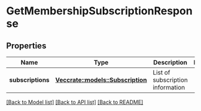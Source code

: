 # GetMembershipSubscriptionResponse

## Properties

Name | Type | Description | Notes
------------ | ------------- | ------------- | -------------
**subscriptions** | [**Vec<crate::models::Subscription>**](Subscription.md) | List of subscription information | 

[[Back to Model list]](../README.md#documentation-for-models) [[Back to API list]](../README.md#documentation-for-api-endpoints) [[Back to README]](../README.md)


